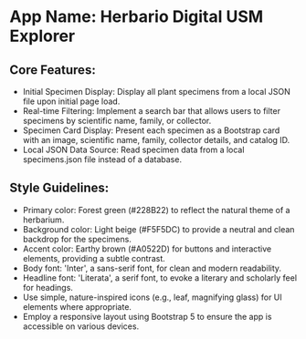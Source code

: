 # **App Name**: Herbario Digital USM Explorer

## Core Features:

- Initial Specimen Display: Display all plant specimens from a local JSON file upon initial page load.
- Real-time Filtering: Implement a search bar that allows users to filter specimens by scientific name, family, or collector.
- Specimen Card Display: Present each specimen as a Bootstrap card with an image, scientific name, family, collector details, and catalog ID.
- Local JSON Data Source: Read specimen data from a local specimens.json file instead of a database.

## Style Guidelines:

- Primary color: Forest green (#228B22) to reflect the natural theme of a herbarium.
- Background color: Light beige (#F5F5DC) to provide a neutral and clean backdrop for the specimens.
- Accent color: Earthy brown (#A0522D) for buttons and interactive elements, providing a subtle contrast.
- Body font: 'Inter', a sans-serif font, for clean and modern readability.
- Headline font: 'Literata', a serif font, to evoke a literary and scholarly feel for headings.
- Use simple, nature-inspired icons (e.g., leaf, magnifying glass) for UI elements where appropriate.
- Employ a responsive layout using Bootstrap 5 to ensure the app is accessible on various devices.